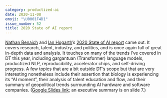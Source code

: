 ```yaml
---
category: productized-ai
date: 2020-11-08
emoji: "\U0001F4D1"
issue_number: 52
title: 2020 State of AI report
---
```


[Nathan Benaich](https://www.twitter.com/nathanbenaich?utm_campaign=Dynamically%20Typed&utm_medium=email&utm_source=Revue%20newsletter) and [Ian Hogarth](https://www.twitter.com/soundboy?utm_campaign=Dynamically%20Typed&utm_medium=email&utm_source=Revue%20newsletter)’s [2020 State of AI report](https://www.stateof.ai?utm_campaign=Dynamically%20Typed&utm_medium=email&utm_source=Revue%20newsletter) came out.
It covers research, talent, industry, and politics, and is once again full of great in-depth data and analysis.
It touches on many of the trends I’ve covered in DT this year, including gargantuan (Transformer) language models, productized NLP, reproducibility, accelerator chips, and self-driving progress.
A few topics that are a bit outside DT’s scope but that are very interesting nonetheless include their assertion that biology is experiencing its “AI moment”, their analysis of talent education and flow, and their summary of geopolitical trends surrounding AI hardware and software companies.
([Google Slides link](https://docs.google.com/presentation/d/1ZUimafgXCBSLsgbacd6-a-dqO7yLyzIl1ZJbiCBUUT4/edit?utm_campaign=Dynamically%20Typed&utm_medium=email&utm_source=Revue%20newsletter#slide=id.g949ca8ac58_0_28); an executive summary is on slide 7.)